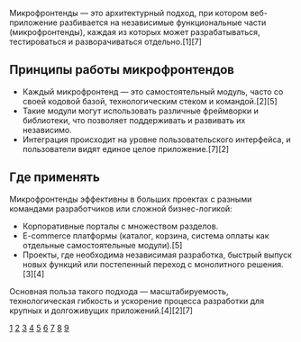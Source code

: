 Микрофронтенды — это архитектурный подход, при котором веб-приложение разбивается на независимые функциональные части (микрофронтенды), каждая из которых может разрабатываться, тестироваться и разворачиваться отдельно.[1][7]

## Принципы работы микрофронтендов

- Каждый микрофронтенд — это самостоятельный модуль, часто со своей кодовой базой, технологическим стеком и командой.[2][5]
- Такие модули могут использовать различные фреймворки и библиотеки, что позволяет поддерживать и развивать их независимо.
- Интеграция происходит на уровне пользовательского интерфейса, и пользователи видят единое целое приложение.[7][2]

## Где применять

Микрофронтенды эффективны в больших проектах с разными командами разработчиков или сложной бизнес-логикой:

- Корпоративные порталы с множеством разделов.
- E-commerce платформы (каталог, корзина, система оплаты как отдельные самостоятельные модули).[5]
- Проекты, где необходима независимая разработка, быстрый выпуск новых функций или постепенный переход с монолитного решения.[3][4]

Основная польза такого подхода — масштабируемость, технологическая гибкость и ускорение процесса разработки для крупных и долгоживущих приложений.[4][2][7]

[1](https://habr.com/ru/articles/661079/)
[2](https://habr.com/ru/companies/vk/articles/730504/)
[3](https://xn--80ajshs.xn--90ais/blog/micro-frontend-guide/)
[4](https://proglib.io/p/mikrofrontend-chto-eto-takoe-i-zachem-on-nuzhen-2023-07-13)
[5](https://ya.zerocoder.ru/pgt-mikrofrontend-kak-frontend-no-pomenshe/)
[6](https://dev.to/balaevarif/-165c)
[7](https://inferit.ru/post/pora-perehodit-na-mikrofrontend-opyt-inferit-klaudmaster)
[8](https://www.youtube.com/watch?v=ZQClCNPq7AI)
[9](https://tproger.ru/articles/mikrofrontendy-zachem-nuzhny-i-kak-k-nim-prijti)
